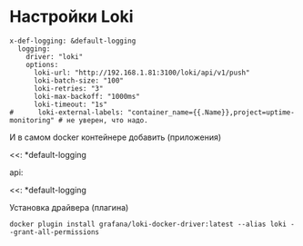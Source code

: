 
# Настройки Loki

```
x-def-logging: &default-logging
  logging:
    driver: "loki"
    options:
      loki-url: "http://192.168.1.81:3100/loki/api/v1/push"
      loki-batch-size: "100"
      loki-retries: "3"
      loki-max-backoff: "1000ms"
      loki-timeout: "1s"
#      loki-external-labels: "container_name={{.Name}},project=uptime-monitoring" # не уверен, что надо.

```

И в самом docker контейнере добавить (приложения)

<<: *default-logging


api:

  <<: *default-logging	


Установка драйвера (плагина)

```
docker plugin install grafana/loki-docker-driver:latest --alias loki --grant-all-permissions
```